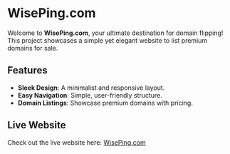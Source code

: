 # WisePing.com

Welcome to **WisePing.com**, your ultimate destination for domain flipping! This project showcases a simple yet elegant website to list premium domains for sale.

## Features
- **Sleek Design**: A minimalist and responsive layout.
- **Easy Navigation**: Simple, user-friendly structure.
- **Domain Listings**: Showcase premium domains with pricing.

## Live Website
Check out the live website here: [WisePing.com](https://wiseping.com)


